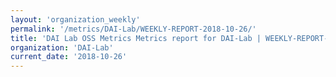 ```yaml
---
layout: 'organization_weekly'
permalink: '/metrics/DAI-Lab/WEEKLY-REPORT-2018-10-26/'
title: 'DAI Lab OSS Metrics Metrics report for DAI-Lab | WEEKLY-REPORT-2018-10-26'
organization: 'DAI-Lab'
current_date: '2018-10-26'
---
```

